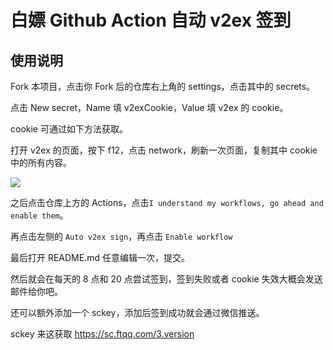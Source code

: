 # 白嫖 Github Action 自动 v2ex 签到

## 使用说明
Fork 本项目，点击你 Fork 后的仓库右上角的 settings，点击其中的 secrets。

点击 New secret，Name 填 v2exCookie，Value 填 v2ex 的 cookie。

cookie 可通过如下方法获取。

打开 v2ex 的页面，按下 f12，点击 network，刷新一次页面，复制其中 cookie 中的所有内容。

![](https://i.loli.net/2020/10/20/zxf34BjosKPeXCM.png)

之后点击仓库上方的 Actions，点击`I understand my workflows, go ahead and enable them`。

再点击左侧的 `Auto v2ex sign`，再点击 `Enable workflow`

最后打开 README.md 任意编辑一次，提交。

然后就会在每天的 8 点和 20 点尝试签到，签到失败或者 cookie 失效大概会发送邮件给你吧。


还可以额外添加一个 sckey，添加后签到成功就会通过微信推送。

sckey 来这获取 https://sc.ftqq.com/3.version